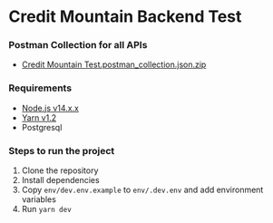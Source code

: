 # Credit Mountain Backend Test

### Postman Collection for all APIs
* [Credit Mountain Test.postman_collection.json.zip](https://github.com/Propelius-Technologies/CreditMountainBackendTest/files/7709578/Credit.Mountain.Test.postman_collection.json.zip)



### Requirements
* [Node.js v14.x.x](https://nodejs.org/)
* [Yarn v1.2](https://yarnpkg.com/)
* Postgresql

### Steps to run the project

1. Clone the repository
2. Install dependencies
3. Copy `env/dev.env.example` to `env/.dev.env` and add environment variables
4. Run `yarn dev`

